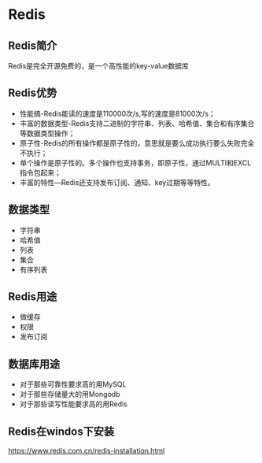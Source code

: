 <!--
 * @Author: Aiden(戴林波)
 * @Date: 2021-12-13 06:36:27
 * @LastEditTime: 2021-12-13 13:52:11
 * @LastEditors: Aiden(戴林波)
 * @Description: 
 * @Email: jason_dlb@sina.cn
-->
# Redis
## Redis简介
   Redis是完全开源免费的，是一个高性能的key-value数据库
## Redis优势
   - 性能搞-Redis能读的速度是110000次/s,写的速度是81000次/s；
   - 丰富的数据类型-Redis支持二进制的字符串、列表、哈希值、集合和有序集合等数据类型操作；
   - 原子性-Redis的所有操作都是原子性的，意思就是要么成功执行要么失败完全不执行；
   - 单个操作是原子性的。多个操作也支持事务，即原子性，通过MULTI和EXCL指令包起来；
   - 丰富的特性—Redis还支持发布订阅、通知、key过期等等特性。
## 数据类型
   - 字符串
   - 哈希值
   - 列表
   - 集合
   - 有序列表

## Redis用途
   - 做缓存
   - 权限
   - 发布订阅
## 数据库用途
   - 对于那些可靠性要求高的用MySQL
   - 对于那些存储量大的用Mongodb
   - 对于那些读写性能要求高的用Redis

## Redis在windos下安装
   
   https://www.redis.com.cn/redis-installation.html